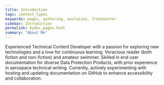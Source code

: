 ```yaml
---
title: Introduction
tags: content_types
keywords: pages, authoring, exclusion, frontmatter
sidebar: Introduction
permalink: mydoc_pages.html
summary: "About Me"
---
```

Experienced Technical Content Developer with a passion for exploring new technologies and a love for continuous learning. 
Voracious reader (both fiction and non-fiction) and amateur swimmer. 
Skilled in end user documentation for diverse Data Protection Products, with prior experience in aerospace technical writing. 
Currently, actively experimenting with hosting and updating documentation on GitHub to enhance accessibility and collaboration.
